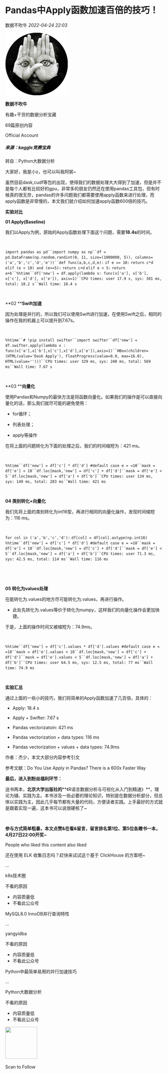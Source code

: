# Pandas中Apply函数加速百倍的技巧！

<a id="profileBt"></a><a id="js_name"></a>数据不吹牛 *2022-04-24 22:03*

![](../../../_resources/0_wx_fmt_png_b4a0b62699dc42898fc352d767fe9d7c.png)

**数据不吹牛**

有趣+干货的数据分析宝藏

<a id="js_profile_article"></a>69篇原创内容

Official Account

##### 来源：kaggle竞赛宝典

转自：Python大数据分析

大家好，我是小z，也可以叫我阿粥~

虽然目前dask,cudf等包的出现，使得我们的数据处理大大得到了加速，但是并不是每个人都有比较好的gpu，非常多的朋友仍然还在使用pandas工具包，但有时候真的很无奈，pandas的许多问题我们都需要使用apply函数来进行处理，而apply函数是非常慢的，本文我们就介绍如何加速apply函数600倍的技巧。

**实验对比**

**01 Apply(Baseline)**

我们以Apply为例，原始的Apply函数处理下面这个问题，需要**18.4s**的时间。

```


```
`import pandas as pd``import numpy as np``df = pd.DataFrame(np.random.randint(0, 11, size=(1000000, 5)), columns=('a','b','c','d','e'))``def func(a,b,c,d,e):` `if e == 10:` `return c*d` `elif (e < 10) and (e>=5):` `return c+d` `elif e < 5:` `return a+b``%%time``df['new'] = df.apply(lambda x: func(x['a'], x['b'], x['c'], x['d'], x['e']), axis=1)``CPU times: user 17.9 s, sys: 301 ms, total: 18.2 s``Wall time: 18.4 s`
```


```

**02 ****Swift加速**

因为处理是并行的，所以我们可以使用Swift进行加速，在使用Swift之后，相同的操作在我的机器上可以提升到7.67s。

```


```
`%%time``# !pip install swifter``import swifter``df['new'] = df.swifter.apply(lambda x : func(x['a'],x['b'],x['c'],x['d'],x['e']),axis=1)``HBox(children=(HTML(value='Dask Apply'), FloatProgress(value=0.0, max=16.0), HTML(value='')))``CPU times: user 329 ms, sys: 240 ms, total: 569 ms``Wall time: 7.67 s`
```


```

**03 ****向量化**

使用Pandas和Numpy的最快方法是将函数向量化。如果我们的操作是可以直接向量化的话，那么我们就尽可能的避免使用：

- for循环；
    
- 列表处理；
    
- apply等操作
    

在将上面的问题转化为下面的处理之后，我们的时间缩短为：421 ms。

```


```
`%%time``df['new'] = df['c'] * df['d'] #default case e = =10``mask = df['e'] < 10``df.loc[mask,'new'] = df['c'] + df['d']``mask = df['e'] < 5``df.loc[mask,'new'] = df['a'] + df['b']``CPU times: user 134 ms, sys: 149 ms, total: 283 ms``Wall time: 421 ms`
```


```

**04 类别转化+向量化**

我们先将上面的类别转化为int16型，再进行相同的向量化操作，发现时间缩短为：116 ms。

```


```
`for col in ('a','b','c','d'):` `df[col] = df[col].astype(np.int16)` `%%time``df['new'] = df['c'] * df['d'] #default case e = =10``mask = df['e'] < 10``df.loc[mask,'new'] = df['c'] + df['d']``mask = df['e'] < 5``df.loc[mask,'new'] = df['a'] + df['b']``CPU times: user 71.3 ms, sys: 42.5 ms, total: 114 ms``Wall time: 116 ms`
```




```

**05 转化为values处理**

在能转化为.values的地方尽可能转化为.values，再进行操作。

- 此处先转化为.values等价于转化为numpy，这样我们的向量化操作会更加快捷。
    

于是，上面的操作时间又被缩短为：74.9ms。

```


```
`%%time``df['new'] = df['c'].values * df['d'].values #default case e = =10``mask = df['e'].values < 10``df.loc[mask,'new'] = df['c'] + df['d']``mask = df['e'].values < 5``df.loc[mask,'new'] = df['a'] + df['b']``CPU times: user 64.5 ms, sys: 12.5 ms, total: 77 ms``Wall time: 74.9 ms`
```


```

**实验汇总**

通过上面的一些小的技巧，我们将简单的Apply函数加速了几百倍，具体的：

- Apply: 18.4 s
    
- Apply + Swifter: 7.67 s
    
- Pandas vectorizatoin: 421 ms
    
- Pandas vectorization + data types: 116 ms
    
- Pandas vectorization + values + data types: 74.9ms
    

作者：杰少，本文大部分内容参考引文

参考文献：Do You Use Apply in Pandas? There is a 600x Faster Way

**最后，进入到粉丝福利环节：**

送书两本，**北京大学出版社的****《R语言数据分析与可视化从入门到精通》**，理论为辅、实践为主。本书涉及一些必要的理论知识，特别是在数据分析部分，但总体以实践为主，因此几乎每节都有大量的代码，方便读者实践。上手最好的方式就是跟着实现一遍，这本书可以说很硬核了~

![Image](data:image/gif;base64,iVBORw0KGgoAAAANSUhEUgAAAAEAAAABCAYAAAAfFcSJAAAADUlEQVQImWNgYGBgAAAABQABh6FO1AAAAABJRU5ErkJggg==)

**参与方式简单粗暴，本文点赞&在看&留言，留言排名第1位、第5位各赠书一本，4月27日22:00开奖~**

People who liked this content also liked

还在使用 ELK 收集日志吗？赶快来试试这个基于 ClickHouse 的方案吧~

...

k8s技术圈

不看的原因

- 内容质量低
- 不看此公众号

MySQL8.0 InnoDB并行查询特性

...

yangyidba

不看的原因

- 内容质量低
- 不看此公众号

Python中最简单易用的并行加速技巧

...

Python大数据分析

不看的原因

- 内容质量低
- 不看此公众号

<img width="102" height="102" src="../../../_resources/qrcode_scene_10000004_size_102___9e2c753831fb47e5a.bmp"/>

Scan to Follow